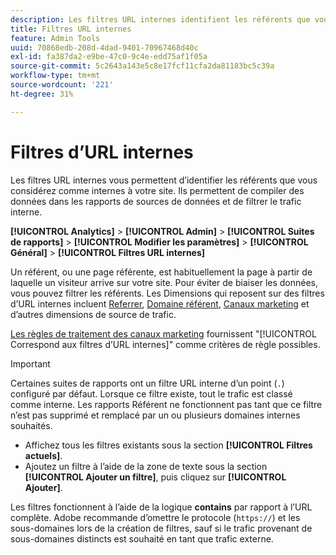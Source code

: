 ```yaml
---
description: Les filtres URL internes identifient les référents que vous considérez comme internes à votre site. Ils permettent de compiler des données dans les rapports de sources de données et de filtrer le trafic interne.
title: Filtres URL internes
feature: Admin Tools
uuid: 70868edb-208d-4dad-9401-70967468d40c
exl-id: fa387da2-e9be-47c0-9c4e-edd75af1f05a
source-git-commit: 5c2643a143e5c8e17fcf11cfa2da81183bc5c39a
workflow-type: tm+mt
source-wordcount: '221'
ht-degree: 31%

---
```



# Filtres d’URL internes

Les filtres URL internes vous permettent d’identifier les référents que vous considérez comme internes à votre site. Ils permettent de compiler des données dans les rapports de sources de données et de filtrer le trafic interne.

**[!UICONTROL Analytics]** > **[!UICONTROL Admin]** > **[!UICONTROL Suites de rapports]** > **[!UICONTROL Modifier les paramètres]** > **[!UICONTROL Général]** > **[!UICONTROL Filtres URL internes]**

Un référent, ou une page référente, est habituellement la page à partir de laquelle un visiteur arrive sur votre site. Pour éviter de biaiser les données, vous pouvez filtrer les référents. Les Dimensions qui reposent sur des filtres d’URL internes incluent [Referrer](/help/components/dimensions/referrer.md), [Domaine référent](/help/components/dimensions/referring-domain.md), [Canaux marketing](/help/components/dimensions/marketing-channel.md) et d’autres dimensions de source de trafic.

[Les règles de traitement des canaux marketing](../marketing-channels/c-rules.md) fournissent &quot;[!UICONTROL Correspond aux filtres d’URL internes]&quot; comme critères de règle possibles.

>[!IMPORTANT]
>
>Certaines suites de rapports ont un filtre URL interne d’un point (`.`) configuré par défaut. Lorsque ce filtre existe, tout le trafic est classé comme interne. Les rapports Référent ne fonctionnent pas tant que ce filtre n’est pas supprimé et remplacé par un ou plusieurs domaines internes souhaités.

* Affichez tous les filtres existants sous la section **[!UICONTROL Filtres actuels]**.
* Ajoutez un filtre à l’aide de la zone de texte sous la section **[!UICONTROL Ajouter un filtre]**, puis cliquez sur **[!UICONTROL Ajouter]**.

Les filtres fonctionnent à l’aide de la logique **contains** par rapport à l’URL complète. Adobe recommande d’omettre le protocole (`https://`) et les sous-domaines lors de la création de filtres, sauf si le trafic provenant de sous-domaines distincts est souhaité en tant que trafic externe.
